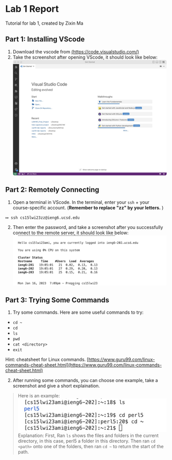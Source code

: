 # Lab 1 Report

Tutorial for lab 1, created by Zixin Ma


## Part 1: Installing VScode
1. Download the vscode from [(https://code.visualstudio.com/)](https://code.visualstudio.com/)
2. Take the screenshot after opening VScode, it should look like below: 
![Image](vscode.jpg)

## Part 2: Remotely Connecting
1. Open a terminal in VScode. In the terminal, enter your `ssh` + your course-specific account. (**Remember to replace "zz" by your letters.** )
```
⤇ ssh cs15lwi23zz@ieng6.ucsd.edu 
```  


2. Then enter the password, and take a screenshot after you successfully connect to the remote server, it should look like below: \
![Image](remote_server.jpg)


## Part 3: Trying Some Commands
1. Try some commands. Here are some useful commands to try: 

*  `cd ~`
*  `cd`
*  `ls`
*  `pwd`
*  `cat <directory>`
*  `exit`

Hint: cheatsheet for Linux commands. [https://www.guru99.com/linux-commands-cheat-sheet.html](https://www.guru99.com/linux-commands-cheat-sheet.html)

2. After running some commands, you can choose one example, take a screenshot and give a short explaination. 

> Here is an example: \
> ![Image](command_example.jpg) \
> Explanation: First, Ran `ls` shows the files and folders in the current directory, in this case, perl5 a folder in this directory. Then ran `cd <path>` onto one of the folders, then ran `cd ~` to return the start of the path.  

